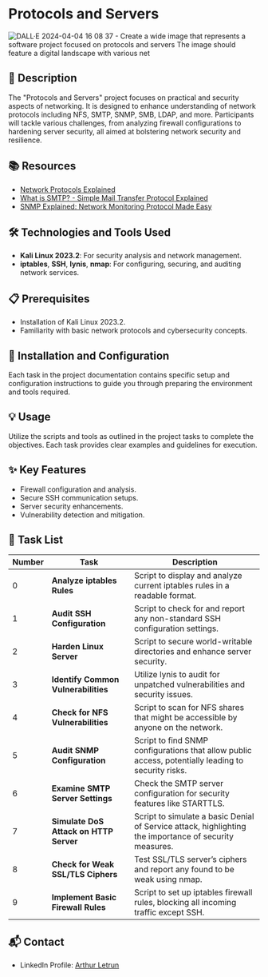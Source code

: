 # Protocols and Servers

![DALL·E 2024-04-04 16 08 37 - Create a wide image that represents a software project focused on protocols and servers  The image should feature a digital landscape with various net](https://github.com/Nimrod02/holbertonschool-cyber_security/assets/86027619/1cb80612-b50a-48d2-8350-677b98592321)


## 📝 Description
The "Protocols and Servers" project focuses on practical and security aspects of networking. It is designed to enhance understanding of network protocols including NFS, SMTP, SNMP, SMB, LDAP, and more. Participants will tackle various challenges, from analyzing firewall configurations to hardening server security, all aimed at bolstering network security and resilience.

## 📚 Resources
- [Network Protocols Explained](https://intranet.hbtn.io/rltoken/ReprlZ-oCtAULssPCjakbg)
- [What is SMTP? - Simple Mail Transfer Protocol Explained](https://intranet.hbtn.io/rltoken/XsRNSc0SZgrTECTUdXtevA)
- [SNMP Explained: Network Monitoring Protocol Made Easy](https://intranet.hbtn.io/rltoken/xvGBOdYUsnSu15DCtajqJw)

## 🛠️ Technologies and Tools Used
- **Kali Linux 2023.2**: For security analysis and network management.
- **iptables**, **SSH**, **lynis**, **nmap**: For configuring, securing, and auditing network services.

## 📋 Prerequisites
- Installation of Kali Linux 2023.2.
- Familiarity with basic network protocols and cybersecurity concepts.

## 🚀 Installation and Configuration
Each task in the project documentation contains specific setup and configuration instructions to guide you through preparing the environment and tools required.

## 💡 Usage
Utilize the scripts and tools as outlined in the project tasks to complete the objectives. Each task provides clear examples and guidelines for execution.

## ✨ Key Features
- Firewall configuration and analysis.
- Secure SSH communication setups.
- Server security enhancements.
- Vulnerability detection and mitigation.

## 📝 Task List

| Number | Task                                | Description                                                                                       |
| ------ | ----------------------------------- | ------------------------------------------------------------------------------------------------- |
| 0      | **Analyze iptables Rules**          | Script to display and analyze current iptables rules in a readable format.                        |
| 1      | **Audit SSH Configuration**         | Script to check for and report any non-standard SSH configuration settings.                        |
| 2      | **Harden Linux Server**             | Script to secure world-writable directories and enhance server security.                          |
| 3      | **Identify Common Vulnerabilities** | Utilize lynis to audit for unpatched vulnerabilities and security issues.                         |
| 4      | **Check for NFS Vulnerabilities**   | Script to scan for NFS shares that might be accessible by anyone on the network.                  |
| 5      | **Audit SNMP Configuration**        | Script to find SNMP configurations that allow public access, potentially leading to security risks.|
| 6      | **Examine SMTP Server Settings**    | Check the SMTP server configuration for security features like STARTTLS.                          |
| 7      | **Simulate DoS Attack on HTTP Server** | Script to simulate a basic Denial of Service attack, highlighting the importance of security measures.|
| 8      | **Check for Weak SSL/TLS Ciphers**  | Test SSL/TLS server’s ciphers and report any found to be weak using nmap.                         |
| 9      | **Implement Basic Firewall Rules**  | Script to set up iptables firewall rules, blocking all incoming traffic except SSH.                |

## 📬 Contact
- LinkedIn Profile: [Arthur Letrun](https://www.linkedin.com/in/arthur-letrun/)

